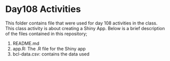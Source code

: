 # Day108  Activities

This folder contains file that were used for day 108 activities in the class. This class activity is about creating a Shiny App. Below is a brief description of the files contained in this repository;

1. README.md
2. app.R: The .R file for the Shiny app
3. bcl-data.csv: contains the data used 
